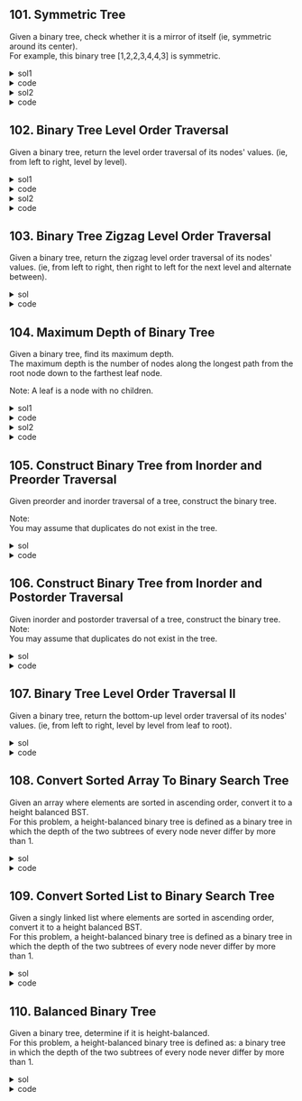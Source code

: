 ## 101. Symmetric Tree
Given a binary tree, check whether it is a mirror of itself (ie, symmetric around its center).  
For example, this binary tree [1,2,2,3,4,4,3] is symmetric.

<details><summary>sol1</summary>
<p>

#### iterative with a stack. for each node, check if it's child's value is symmetric. time=O(n), space=O(n)

</p></details>

<details><summary>code</summary>
<p>

```python
    def isSymmetric2(self, root):
        """
        :type root: TreeNode
        :rtype: bool
        """
        stack, childs = [root], []
        res = True
        while stack:
            childs = []
            while stack:
                cur = stack.pop(0)
                if cur:
                    childs.append(cur.left)
                    childs.append(cur.right)
            value = []
            for c in childs:
                if not c:
                    value.append(None)
                else:
                    value.append(c.val)
            if value != value[::-1]:
                res = False
                break
            stack = childs
        return res
```
</p></details>

<details><summary>sol2</summary>
<p>

#### recursively check left.left = right.right, left.right=right.left. time=O(n), space=O(logn)

</p></details>

<details><summary>code</summary>
<p>

```python
    def isSymmetric3(self, root):
        """
        :type root: TreeNode
        :rtype: bool
        """
        def checkLR(left, right):
            if left is None or right is None:
                return left is None and right is None
            return left.val == right.val and checkLR(left.left, right.right) and checkLR(left.right, right.left)
        
        if not root:
            return True
        return checkLR(root.left, root.right)
```
</p></details>

## 102. Binary Tree Level Order Traversal
Given a binary tree, return the level order traversal of its nodes' values. (ie, from left to right, level by level).

<details><summary>sol1</summary>
<p>

#### iterative append each level to res. time=O(n), space=O(n)

</p></details>

<details><summary>code</summary>
<p>

```python
class Solution(object):
    def levelOrder(self, root):
        """
        :type root: TreeNode
        :rtype: List[List[int]]
        """
        if not root:
            return []
        stack, child = [root], []
        res = []  
        while stack:
            child = []
            level = []
            while stack:
                cur = stack.pop(0)
                level.append(cur.val)
                if cur.left:
                    child.append(cur.left)
                if cur.right:
                    child.append(cur.right)
            res.append(level)
            stack = child
        return res
```
</p></details>

<details><summary>sol2</summary>
<p>

#### DFS with level. append new level if len(res) == level. time=O(n), space=O(logn)

</p></details>

<details><summary>code</summary>
<p>

```python
    def levelOrder2(self, root: TreeNode) -> List[List[int]]:
        res = []
        def helper(node, level):
            if not node:
                return
            if level == len(res):
                res.append([])
            res[level].append(node.val)
            helper(node.left, level+1)
            helper(node.right, level+1)
        helper(root, 0)
        return res
```
</p></details>

## 103. Binary Tree Zigzag Level Order Traversal
Given a binary tree, return the zigzag level order traversal of its nodes' values. (ie, from left to right, then right to left for the next level and alternate between).

<details><summary>sol</summary>
<p>

#### append the node value / add the node value in the front according to its level. time=O(n), space=O(logn)

</p></details>

<details><summary>code</summary>
<p>

```python
class Solution(object):
    def zigzagLevelOrder(self, root):
        """
        :type root: TreeNode
        :rtype: List[List[int]]
        """
        self.res = []
        def dfs(node, level):
            if not node:
                return
            if len(self.res) < level:
                self.res.append([node.val])
            else:
                if level % 2 == 1:
                    self.res[level-1].append(node.val)
                else:
                    self.res[level-1] = [node.val] + self.res[level-1]
            dfs(node.left, level+1)
            dfs(node.right, level+1)
        dfs(root, 1)
        return self.res

```
</p></details>

## 104. Maximum Depth of Binary Tree
Given a binary tree, find its maximum depth.  
The maximum depth is the number of nodes along the longest path from the root node down to the farthest leaf node.  
  
Note: A leaf is a node with no children.  

<details><summary>sol1</summary>
<p>

#### DFS with level. time=O(n), space=O(logn)

</p></details>

<details><summary>code</summary>
<p>

```python
class Solution(object):
    def maxDepth(self, root):
        """
        :type root: TreeNode
        :rtype: int
        """
        self.res = 0
        def dfs(node, level):
            if not node:
                return
            if level > self.res:
                self.res = level
            dfs(node.left, level+1)
            dfs(node.right, level+1)
        dfs(root, 1)
        return self.res
```
</p></details>

<details><summary>sol2</summary>
<p>

#### short recursive. time=O(n), space=O(logn)

</p></details>

<details><summary>code</summary>
<p>

```python
    def maxDepth2(self, root):
        """
        :type root: TreeNode
        :rtype: int
        """
        if not root:
            return 0
        return max(1+self.maxDepth(root.left), 1+self.maxDepth(root.right))
```
</p></details>

## 105. Construct Binary Tree from Inorder and Preorder Traversal
Given preorder and inorder traversal of a tree, construct the binary tree.  
  
Note:  
You may assume that duplicates do not exist in the tree.

<details><summary>sol</summary>
<p>

#### use preorder to find current root, separate inorder by the root, solve the problem recursively. time=O(n), space=??O(n)

</p></details>

<details><summary>code</summary>
<p>

```python
class Solution(object):
    def buildTree(self, preorder, inorder):
        """
        :type preorder: List[int]
        :type inorder: List[int]
        :rtype: TreeNode
        """
        if not preorder or not inorder:
            return None
        root = TreeNode(preorder[0])
        i = inorder.index(preorder[0])
        root.left = self.buildTree(preorder[1:i+1], inorder[:i])
        root.right = self.buildTree(preorder[i+1:], inorder[i+1:])
        return root
```
</p></details>

## 106. Construct Binary Tree from Inorder and Postorder Traversal
Given inorder and postorder traversal of a tree, construct the binary tree.  
Note:  
You may assume that duplicates do not exist in the tree.  

<details><summary>sol</summary>
<p>

#### use preorder to find current root, separate inorder by the root, solve the problem recursively. time=O(n), space=??O(n)

</p></details>

<details><summary>code</summary>
<p>

```python
class Solution(object):
    def buildTree(self, inorder, postorder):
        """
        :type inorder: List[int]
        :type postorder: List[int]
        :rtype: TreeNode
        """
        if not inorder or not postorder:
            return None
        root = TreeNode(postorder[-1])
        i = inorder.index(postorder[-1])
        root.left = self.buildTree(inorder[:i], postorder[:i])
        root.right = self.buildTree(inorder[i+1:], postorder[i:-1])
        return root

```
</p></details>

## 107. Binary Tree Level Order Traversal II
Given a binary tree, return the bottom-up level order traversal of its nodes' values. (ie, from left to right, level by level from leaf to root).

<details><summary>sol</summary>
<p>

#### bfs with level. reverse at last. time=O(n), space=O(n)

</p></details>

<details><summary>code</summary>
<p>

```python
class Solution(object):
    def levelOrderBottom(self, root):
        """
        :type root: TreeNode
        :rtype: List[List[int]]
        """
        if not root:
            return []
        stack = [root]
        res = []
        level = 1
        while stack:
            tmp = []
            while stack:
                cur = stack.pop(0)
                if level > len(res):
                    res.append([cur.val])
                else:
                    res[level-1].append(cur.val)
                if cur.left:
                    tmp.append(cur.left)
                if cur.right:
                    tmp.append(cur.right)
            stack = tmp
            level += 1
        return res[::-1]
```
</p></details>

## 108. Convert Sorted Array To Binary Search Tree
Given an array where elements are sorted in ascending order, convert it to a height balanced BST.  
For this problem, a height-balanced binary tree is defined as a binary tree in which the depth of the two subtrees of every node never differ by more than 1.

<details><summary>sol</summary>
<p>

#### use recursion, pick the middle of nums as root. time=O(n), space=O(logn)

</p></details>

<details><summary>code</summary>
<p>

```python
class Solution(object):
    def sortedArrayToBST(self, nums):
        """
        :type nums: List[int]
        :rtype: TreeNode
        """
        if not nums:
            return None
        i = int(len(nums)/2)
        root = TreeNode(nums[i])
        root.left = self.sortedArrayToBST(nums[:i])
        root.right = self.sortedArrayToBST(nums[i+1:])
        return root
```
</p></details>

## 109. Convert Sorted List to Binary Search Tree
Given a singly linked list where elements are sorted in ascending order, convert it to a height balanced BST.  
For this problem, a height-balanced binary tree is defined as a binary tree in which the depth of the two subtrees of every node never differ by more than 1.

<details><summary>sol</summary>
<p>

#### solve recursively, use fast and slow to find the middle of linked list(should be slow). if slow == head (only one node in list) -> return root. time=O(nlogn), space=O(logn)

</p></details>

<details><summary>code</summary>
<p>

```python
    def sortedListToBST2(self, head):
        """
        :type head: ListNode
        :rtype: TreeNode
        """
        if not head:
            return None
        fast = slow = head
        prev = None #used for breaking list
        while fast and fast.next:
            fast=fast.next.next
            prev = slow
            slow = slow.next
        root = TreeNode(slow.val)
        if slow == head:    #list has only one node
            return root
        root.right = self.sortedListToBST(slow.next)
        if prev:
            prev.next = None
        root.left = self.sortedListToBST(head)
        return root
```
</p></details>

## 110. Balanced Binary Tree
Given a binary tree, determine if it is height-balanced.  
For this problem, a height-balanced binary tree is defined as:
a binary tree in which the depth of the two subtrees of every node never differ by more than 1.

<details><summary>sol</summary>
<p>

#### use recursion to get depth of each node. return -1 if unbalance. time=O(n), space=O(n)

</p></details>

<details><summary>code</summary>
<p>

```python
class Solution(object):
    def isBalanced(self, root):
        """
        :type root: TreeNode
        :rtype: bool
        """
        if not root:
            return True
        def getDepth(node):
            if not node:
                return 0
            l = getDepth(node.left)
            r = getDepth(node.right)
            if l == -1 or r == -1 or abs(l-r) > 1:
                return -1
            return max(l, r) + 1
        
        l = getDepth(root.left)
        r = getDepth(root.right)
        return abs(l-r) < 2 and l!=-1 and r != -1
```
</p></details>

